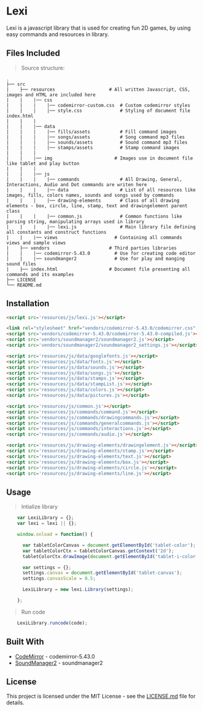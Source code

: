 # Lexi

Lexi is a javascript library that is used for creating fun 2D games, by using easy commands and resources in library.


## Files Included

>Source structure:

    .
    ├── src                     
    |    ├── resources                    # All written Javascript, CSS, images and HTML are included here
    |    |    |── css
    |    |    |    |── codemirror-custom.css  # Custom codemirror styles
    |    |    |    |── style.css              # Styling of document file index.html 
    |    |    |  
    |    |    |── data
    |    |    |    |── fills/assets           # Fill command images
    |    |    |    |── songs/assets           # Song command mp3 files
    |    |    |    |── sounds/assets          # Sound command mp3 files
    |    |    |    |── stamps/assets          # Stamp command images
    |    |    | 
    |    |    |── img                       # Images use in document file like tablet and play button
    |    |    | 
    |    |    |── js
    |    |    |    |── commands               # All Drawing, General, Interactions, Audio and Dot commands are writen here
    |    |    |    |── data                   # List of all resources like images, fills, colors names, sounds and songs used by commands
    |    |    |    |── drawing-elements       # Class of all drawing elements - box, circle, line, stamp, text and drawingelement parent class
    |    |    |    |── common.js              # Common functions like parsing string, manipulating arrays used in library
    |    |    |    |── lexi.js                # Main library file defining all constants and construct functions
    |    |    |── views                     # Containing all commands views and sample views
    |    ├── vendors                      # Third parties libraries
    |    |    |── codemirror-5.43.0         # Use for creating code editor
    |    |    |── soundmanger2              # Use for play and manging sound files
    |    ├── index.html                   # Document file presenting all commands and its examples
    ├── LICENSE
    └── README.md


## Installation

```html
<script src='resources/js/lexi.js'></script>

<link rel="stylesheet" href="vendors/codemirror-5.43.0/codemirror.css" />
<script src='vendors/codemirror-5.43.0/codemirror-5.43.0-compiled.js'></script>
<script src='vendors/soundmanager2/soundmanager2.js'></script>
<script src='vendors/soundmanager2/soundmanager2_settings.js'></script>

<script src='resources/js/data/googlefonts.js'></script>
<script src='resources/js/data/fonts.js'></script>
<script src='resources/js/data/sounds.js'></script>
<script src='resources/js/data/songs.js'></script>
<script src='resources/js/data/stamps.js'></script>
<script src='resources/js/data/stampList.js'></script>
<script src='resources/js/data/colors.js'></script>
<script src='resources/js/data/pictures.js'></script> 

<script src='resources/js/common.js'></script>
<script src='resources/js/commands/command.js'></script>
<script src='resources/js/commands/drawingcommands.js'></script>
<script src='resources/js/commands/generalcommands.js'></script>
<script src='resources/js/commands/interactions.js'></script>
<script src='resources/js/commands/audio.js'></script>

<script src='resources/js/drawing-elements/drawingelement.js'></script>
<script src='resources/js/drawing-elements/stamp.js'></script>
<script src='resources/js/drawing-elements/text.js'></script>
<script src='resources/js/drawing-elements/box.js'></script>
<script src='resources/js/drawing-elements/circle.js'></script>
<script src='resources/js/drawing-elements/line.js'></script>
```

## Usage

>Intialize library
```js
    var LexiLibrary = {};
    var lexi = lexi || {};

    window.onload = function() {

      var tabletColorCanvas = document.getElementById('tablet-color');
      var tabletColorCtx = tabletColorCanvas.getContext('2d');
      tabletColorCtx.drawImage(document.getElementById('tablet-i-color'), 0, 0);

      var settings = {};
      settings.canvas = document.getElementById('tablet-canvas');
      settings.canvasScale = 0.5;

      LexiLibrary = new lexi.Library(settings);

    };
```

>Run code
```js
    LexiLibrary.runcode(code);
```
## Built With

* [CodeMirror](https://codemirror.net) - codemirror-5.43.0
* [SoundManager2](http://www.schillmania.com/projects/soundmanager2) - soundmanager2

## License

This project is licensed under the MIT License - see the [LICENSE.md](LICENSE.md) file for details.
